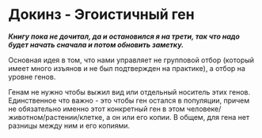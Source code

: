 # Докинз - Эгоистичный ген

**_Книгу пока не дочитал, да и остановился я на трети, так что надо будет начать сначала и потом обновить заметку._**

Основная идея в том, что нами управляет не групповой отбор (который имеет много изъянов и не был подтвержден на практике), а отбор на уровне генов.

Генам не нужно чтобы выжил вид или отдельный носитель этих генов. Единственное что важно - это чтобы ген остался в популяции, причем не обязательно именно этот конкретный ген в этом человеке/животном/растении/клетке, а он или его копии. В общем, для гена нет разницы между ним и его копиями.